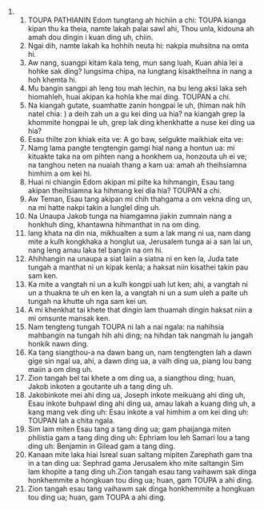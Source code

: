 <ol>
  <li>
    <ol>
      <li>TOUPA PATHIANIN Edom tungtang ah hichiin a chi: TOUPA kianga kipan thu ka theia, namte lakah palai sawl ahi, Thou unla, kidouna ah amah dou dingin i kuan ding uh, chiin.</li>
      <li>Ngai dih, namte lakah ka hohhih neuta hi: nakpia muhsitna na omta hi.</li>
      <li>Aw nang, suangpi kitam kala teng, mun sang luah, Kuan ahia lei a hohke sak ding? lungsima chipa, na lungtang kisaktheihna in nang a hoh khemta hi.</li>
      <li>Mu bangin sangpi ah leng tou mah lechin, na bu leng aksi laka seh hiomahleh, huai akipan ka hohla khe mai ding. TOUPAN a chi.</li>
      <li>Na kiangah gutate, suamhatte zanin hongpai le uh, (himan nak hih natel chia: ) a deih zah un a gu kei ding ua hia? na kiangah grep la khommite hongpai le uh, grep lak ding khenkhatte a nuse kei ding ua hia?</li>
      <li>Esau thilte zon khiak eita ve: A go baw, selgukte maikhiak eita ve:</li>
      <li>Namg lama pangte tengtengin gamgi hial nang a hontun ua: mi kituakte taka na om pihten nang a honkhem ua, honzouta uh ei ve; na tanghou neten na nuaiah thang a kam ua: amah ah theihsiamna himhim a om kei hi.</li>
      <li>Huai ni chiangin Edom akipan mi pilte ka hihmangin, Esau tang akipan theihsiamna ka hihmang kei dia hia? TOUPAN a chi.</li>
      <li>Aw Teman, Esau tang akipan mi chih thahgama a om vekna ding un, na mi hatte nakpi takin a lunglel ding uh.</li>
      <li>Na Unaupa Jakob tunga na hiamgamna jiakin zumnain nang a honkhuh ding, khantawna hihmanthat in na om ding.</li>
      <li>lang khata na din nia, mikhualten a sum a lak mang ni ua, nam dang mite a kulh kongkhaka a honglut ua, Jerusalem tunga ai a san lai un, nang leng amau laka tel bangin na om hi.</li>
      <li>Ahihhangin na unaupa a siat laiin a siatna ni en ken la, Juda tate tungah a manthat ni un kipak kenla; a haksat niin kisathei takin pau sam ken.</li>
      <li>Ka mite a vangtah ni un a kulh kongpi uah lut ken; ahi, a vangtah ni un a thuakna te uh en ken la, a vangtah ni un a sum uleh a paite uh tungah na khutte uh nga sam kei un.</li>
      <li>A mi khenkhat tai khete that dingin lam thuamah dingin haksat niin a mi omsunte mansak ken.</li>
      <li>Nam tengteng tungah TOUPA ni lah a nai ngala: na nahihsia mahbangin na tungah hih ahi ding; na hihdan tak nangmah lu jangah honkik nawn ding.</li>
      <li>Ka tang siangthou-a na dawn bang un, nam tengtengten lah a dawn gige sin ngal ua, ahi, a dawn ding ua, a valh ding ua, piang lou bang maiin a om ding uh.</li>
      <li>Zion tangah bel tai khete a om ding ua, a siangthou ding; huan, Jakob inkoten a goutante uh a tang ding uh.</li>
      <li>Jakobinkote mei ahi ding ua, Joseph inkote meikuang ahi ding uh, Esau inkote buhpawl ding ahi ding ua, amau lakah a kuang ding uh, a kang mang vek ding uh: Esau inkote a val himhim a om kei ding uh: TOUPAN lah a chita ngala.</li>
      <li>Sim lam miten Esau tang a tang ding ua; gam phaijanga miten philistia gam a tang ding ding uh: Ephriam lou leh Samari lou a tang ding uh: Benjamin in Gilead gam a tang ding.</li>
      <li>Kanaan mite laka hiai Isreal suan saltang mipiten Zarephath gam tna in a tan ding ua: Sephrad gama Jerusalem kho mite saltangin Sim lam khopite a tang ding uh.Zion tangah esau tang vaihawm sak dinga honkhemmite a hongkuan tou ding ua; huan, gam TOUPA a ahi ding.</li>
      <li>Zion tangah esau tang vaihawm sak dinga honkhemmite a hongkuan tou ding ua; huan, gam TOUPA a ahi ding.</li>
    </ol>
  </li>
</ol>